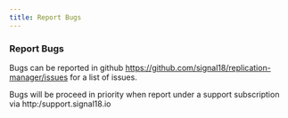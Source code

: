```yaml
---
title: Report Bugs
---
```

### Report Bugs

Bugs can be reported in github https://github.com/signal18/replication-manager/issues for a list of issues.

Bugs will be proceed in priority when report under a support subscription via http:/support.signal18.io
